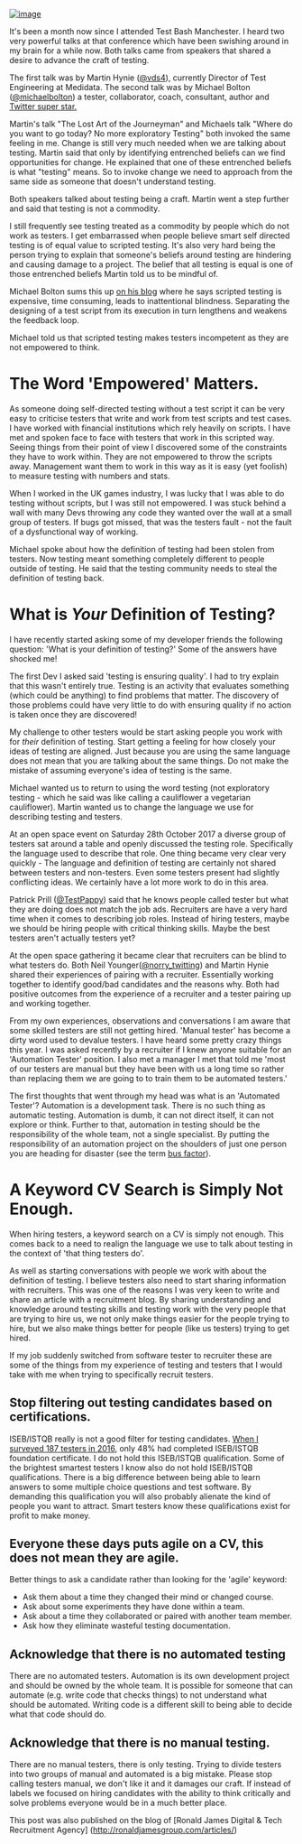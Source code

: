 
[![image](https://4.bp.blogspot.com/-Zcvg4as0ups/WhwJHi23NaI/AAAAAAAAM6I/F13mP2F1mHcPSNRgsq0tB-bvdyIrUMm0ACPcBGAYYCw/s640/Language.jpg)](https://4.bp.blogspot.com/-Zcvg4as0ups/WhwJHi23NaI/AAAAAAAAM6I/F13mP2F1mHcPSNRgsq0tB-bvdyIrUMm0ACPcBGAYYCw/s1600/Language.jpg)


 It's been a month now since I attended Test Bash Manchester. I heard two very powerful talks at that conference which have been swishing around in my brain for a while now. Both talks came from speakers that shared a desire to advance the craft of testing.

The first talk was by Martin Hynie ([@vds4](https://twitter.com/vds4)), currently Director of Test Engineering at Medidata. The second talk was by Michael Bolton ([@michaelbolton](https://twitter.com/michaelbolton)) a tester, collaborator, coach, consultant, author and [Twitter super star.](https://twitter.com/michaelbolton/status/925097740773871616)

Martin's talk "The Lost Art of the Journeyman" and Michaels talk "Where do you want to go today? No more exploratory Testing" both invoked the same feeling in me. Change is still very much needed when we are talking about testing. Martin said that only by identifying entrenched beliefs can we find opportunities for change. He explained that one of these entrenched beliefs is what "testing" means. So to invoke change we need to approach from the same side as someone that doesn't understand testing.

Both speakers talked about testing being a craft. Martin went a step further and said that testing is not a commodity.

I still frequently see testing treated as a commodity by people which do not work as testers.  I get embarrassed when people believe smart self directed testing is of equal value to scripted testing. It's also very hard being the person trying to explain that someone's beliefs around testing are hindering and causing damage to a project. The belief that all testing is equal is one of those entrenched beliefs Martin told us to be mindful of.

Michael Bolton sums this up [on his blog](http://developsense.com/resources.html#exploratory) where he says scripted testing is expensive, time consuming, leads to inattentional blindness. Separating the designing of a test script from its execution in turn lengthens and weakens the feedback loop.

Michael told us that scripted testing makes testers incompetent as they are not empowered to think.

# The Word 'Empowered' Matters.

As someone doing self-directed testing without a test script it can be very easy to criticise testers that write and work from test scripts and test cases. I have worked with financial institutions which rely heavily on scripts. I have met and spoken face to face with testers that work in this scripted way. Seeing things from their point of view I discovered some of the constraints they have to work within. They are not empowered to throw the scripts away. Management want them to work in this way as it is easy (yet foolish) to measure testing with numbers and stats.

When I worked in the UK games industry, I was lucky that I was able to do testing without scripts, but I was still not empowered. I was stuck behind a wall with many Devs throwing any code they wanted over the wall at a small group of testers. If bugs got missed, that was the testers fault - not the fault of a dysfunctional way of working.



Michael spoke about how the definition of testing had been stolen from testers. Now testing meant something completely different to people outside of testing. He said that the testing community needs to steal the definition of testing back.

# What is _Your_ Definition of Testing?

I have recently started asking some of my developer friends the following question: 'What is your definition of testing?' Some of the answers have shocked me!

The first Dev I asked said 'testing is ensuring quality'. I had to try explain that this wasn't entirely true. Testing is an activity that evaluates something (which could be anything) to find problems that matter. The discovery of those problems could have very little to do with ensuring quality if no action is taken once they are discovered!

My challenge to other testers would be start asking people you work with for _their_ definition of testing. Start getting a feeling for how closely your ideas of testing are aligned. Just because you are using the same language does not mean that you are talking about the same things. Do not make the mistake of assuming everyone's idea of testing is the same. 

Michael wanted us to return to using the word testing (not exploratory testing - which he said was like calling a cauliflower a vegetarian cauliflower). Martin wanted us to change the language we use for describing testing and testers.

At an open space event on Saturday 28th October 2017 a diverse group of testers sat around a table and openly discussed the testing role. Specifically the language used to describe that role. One thing became very clear very quickly - The language and definition of testing are certainly not shared between testers and non-testers. Even some testers present had slightly conflicting ideas. We certainly have a lot more work to do in this area.

Patrick Prill ([@TestPappy](https://twitter.com/TestPappy)) said that he knows people called tester but what they are doing does not match the job ads. Recruiters are have a very hard time when it comes to describing job roles. Instead of hiring testers, maybe we should be hiring people with critical thinking skills. Maybe the best testers aren't actually testers yet?

At the open space gathering it became clear that recruiters can be blind to what testers do. Both Neil Younger([@norry_twitting](https://twitter.com/norry_twitting)) and Martin Hynie shared their experiences of pairing with a recruiter. Essentially working together to identify good/bad candidates and the reasons why. Both had positive outcomes from the experience of a recruiter and a tester pairing up and working together.

From my own experiences, observations and conversations I am aware that some skilled testers are still not getting hired. 'Manual tester' has become a dirty word used to devalue testers. I have heard some pretty crazy things this year. I was asked recently by a recruiter if I knew anyone suitable for an 'Automation Tester' position. I also met a manager I met that told me 'most of our testers are manual but they have been with us a long time so rather than replacing them we are going to to train them to be automated testers.'

The first thoughts that went through my head was what is an 'Automated Tester'? Automation is a development task. There is no such thing as automatic testing. Automation is dumb, it can not direct itself, it can not explore or think. Further to that, automation in testing should be the responsibility of the whole team, not a single specialist. By putting the responsibility of an automation project on the shoulders of just one person you are heading for disaster (see the term [bus factor](https://en.wikipedia.org/wiki/Bus_factor)).

# A Keyword CV Search is Simply Not Enough.

When hiring testers, a keyword search on a CV is simply not enough. This comes back to a need to realign the language we use to talk about testing in the context of 'that thing testers do'.

As well as starting conversations with people we work with about the definition of testing. I believe testers also need to start sharing information with recruiters. This was one of the reasons I was very keen to write and share an article with a recruitment blog. By sharing understanding and knowledge around testing skills and testing work with the very people that are trying to hire us, we not only make things easier for the people trying to hire, but we also make things better for people (like us testers) trying to get hired. 

If my job suddenly switched from software tester to recruiter these are some of the things from my experience of testing and testers that I would take with me when trying to specifically recruit testers.

## Stop filtering out testing candidates based on certifications.

ISEB/ISTQB really is not a good filter for testing candidates. [When I surveyed 187 testers in 2016](http://testingfuntime.blogspot.co.uk/2016/06/a-study-of-software-testers.html), only 48% had completed ISEB/ISTQB foundation certificate. I do not hold this ISEB/ISTQB qualification. Some of the brightest smartest testers I know also do not hold ISEB/ISTQB qualifications. There is a big difference between being able to learn answers to some multiple choice questions and test software. By demanding this qualification you will also probably alienate the kind of people you want to attract. Smart testers know these qualifications exist for profit to make money.

## Everyone these days puts agile on a CV, this does not mean they are agile.

Better things to ask a candidate rather than looking for the 'agile' keyword:

*   Ask them about a time they changed their mind or changed course.
*   Ask about some experiments they have done within a team.
*   Ask about a time they collaborated or paired with another team member.
*   Ask how they eliminate wasteful testing documentation.

## Acknowledge that there is no automated testing

There are no automated testers. Automation is its own development project and should be owned by the whole team. It is possible for someone that can automate (e.g. write code that checks things) to not understand what should be automated. Writing code is a different skill to being able to decide what that code should do. 

## Acknowledge that there is no manual testing.

There are no manual testers, there is only testing. Trying to divide testers into two groups of manual and automated is a big mistake. Please stop calling testers manual, we don't like it and it damages our craft. If instead of labels we focused on hiring candidates with the ability to think critically and solve problems everyone would be in a much better place.

This post was also published on the blog of  [Ronald James Digital & Tech Recruitment Agency] (http://ronaldjamesgroup.com/articles/)